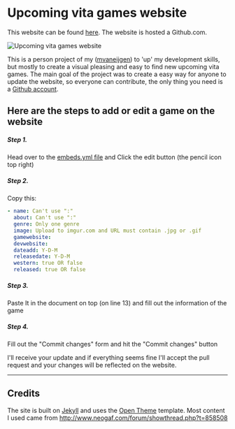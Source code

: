 # Upcoming vita games website 

This website can be found [here](http://mvaneijgen.nl/upcoming-vita-games). The website is hosted a Github.com.

![Upcoming vita games website](http://i.imgur.com/BLWDI5X.jpeg "Upcoming vita games website ")

This is a person project of my ([mvaneijgen](http://mvaneijgen.nl)) to 'up' my development skills, but mostly to create a visual pleasing and easy to find new upcoming vita games. The main goal of the project was to create a easy way for anyone to update the website, so everyone can contribute, the only thing you need is a [Github account](https://github.com/join).

## Here are the steps to add or edit a game on the website

##### Step 1.
Head over to the [embeds.yml file](https://github.com/mvaneijgen/upcoming-vita-games/blob/gh-pages/_data/games.yml) and Click the edit button (the pencil icon top right)

##### Step 2.
Copy this:

```yaml
- name: Can't use ":"
  about: Can't use ":"
  genre: Only one genre
  image: Upload to imgur.com and URL must contain .jpg or .gif
  gamewebsite: 
  devwebsite: 
  dateadd: Y-D-M
  releasedate: Y-D-M
  western: true OR false
  released: true OR false

```
##### Step 3.
Paste It in the document on top (on line 13) and fill out the information of the game

##### Step 4.
Fill out the "Commit changes" form and hit the "Commit changes" button

I'll receive your update and if everything seems fine I'll accept the pull request and your changes will be reflected on the website. 

----

## Credits
The site is built on [Jekyll](http://jekyllrb.com) and uses the [Open Theme](https://github.com/open-start/opentheme) template.
Most content I used came from http://www.neogaf.com/forum/showthread.php?t=858508 
